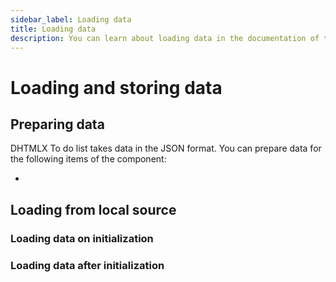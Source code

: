 ```yaml
---
sidebar_label: Loading data
title: Loading data
description: You can learn about loading data in the documentation of the DHTMLX JavaScript To Do List library. Browse developer guides and API reference, try out code examples and live demos, and download a free 30-day evaluation version of DHTMLX To Do List.
---
```


# Loading and storing data

## Preparing data

DHTMLX To do list takes data in the JSON format. You can prepare data for the following items of the component:

- 

## Loading from local source

### Loading data on initialization

### Loading data after initialization
